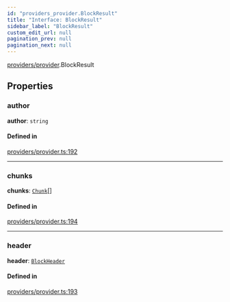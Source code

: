 ```yaml
---
id: "providers_provider.BlockResult"
title: "Interface: BlockResult"
sidebar_label: "BlockResult"
custom_edit_url: null
pagination_prev: null
pagination_next: null
---
```


[providers/provider](../modules/providers_provider.md).BlockResult

## Properties

### author

 **author**: `string`

#### Defined in

[providers/provider.ts:192](https://github.com/maxhr/near--near-api-js/blob/a0c9a104/packages/near-api-js/src/providers/provider.ts#L192)

___

### chunks

 **chunks**: [`Chunk`](providers_provider.Chunk.md)[]

#### Defined in

[providers/provider.ts:194](https://github.com/maxhr/near--near-api-js/blob/a0c9a104/packages/near-api-js/src/providers/provider.ts#L194)

___

### header

 **header**: [`BlockHeader`](providers_provider.BlockHeader.md)

#### Defined in

[providers/provider.ts:193](https://github.com/maxhr/near--near-api-js/blob/a0c9a104/packages/near-api-js/src/providers/provider.ts#L193)
